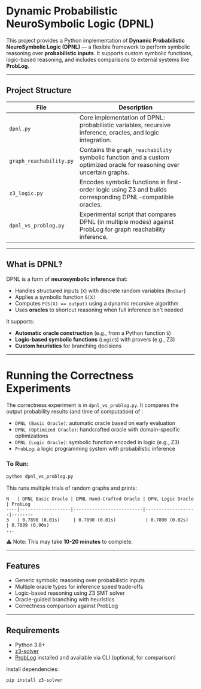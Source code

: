# Dynamic Probabilistic NeuroSymbolic Logic (DPNL)

This project provides a Python implementation of **Dynamic Probabilistic NeuroSymbolic Logic (DPNL)** — a flexible framework to perform symbolic reasoning over **probabilistic inputs**. It supports custom symbolic functions, logic-based reasoning, and includes comparisons to external systems like **ProbLog**.

---

## Project Structure

| File | Description |
|------|-------------|
| `dpnl.py` | Core implementation of DPNL: probabilistic variables, recursive inference, oracles, and logic integration. |
| `graph_reachability.py` | Contains the `graph_reachability` symbolic function and a custom optimized oracle for reasoning over uncertain graphs. |
| `z3_logic.py` | Encodes symbolic functions in first-order logic using Z3 and builds corresponding DPNL-compatible oracles. |
| `dpnl_vs_problog.py` | Experimental script that compares DPNL (in multiple modes) against ProbLog for graph reachability inference. |

---

## What is DPNL?

DPNL is a form of **neurosymbolic inference** that:
- Handles structured inputs (`X`) with discrete random variables (`RndVar`)
- Applies a symbolic function `S(X)`
- Computes `P(S(X) == output)` using a dynamic recursive algorithm
- Uses **oracles** to shortcut reasoning when full inference isn't needed

It supports:
- **Automatic oracle construction** (e.g., from a Python function `S`)
- **Logic-based symbolic functions** (`LogicS`) with provers (e.g., Z3)
- **Custom heuristics** for branching decisions

---

# Running the Correctness Experiments

The correctness experiment is in `dpnl_vs_problog.py`.
It compares the output probability results (and time of computation) of :

- `DPNL (Basic Oracle)`: automatic oracle based on early evaluation
- `DPNL (Optimized Oracle)`: handcrafted oracle with domain-specific optimizations
- `DPNL (Logic Oracle)`: symbolic function encoded in logic (e.g., Z3)
- `ProbLog`: a logic programming system with probabilistic inference

### To Run:
```bash
python dpnl_vs_problog.py
```

This runs multiple trials of random graphs and prints:

```
N   | DPNL Basic Oracle | DPNL Hand-Crafted Oracle | DPNL Logic Oracle | ProbLog
----|-------------------|--------------------------|-------------------|--------
3   | 0.7890 (0.01s)     | 0.7890 (0.01s)           | 0.7890 (0.02s)    | 0.7889 (0.90s)
...
```

⚠️ Note: This may take **10-20 minutes** to complete.

---

## Features

- Generic symbolic reasoning over probabilistic inputs
- Multiple oracle types for inference speed trade-offs
- Logic-based reasoning using Z3 SMT solver
- Oracle-guided branching with heuristics
- Correctness comparison against ProbLog

---

## Requirements

- Python 3.8+
- [z3-solver](https://pypi.org/project/z3-solver/)
- [ProbLog](https://dtai.cs.kuleuven.be/problog/) installed and available via CLI (optional, for comparison)

Install dependencies:
```bash
pip install z3-solver
```